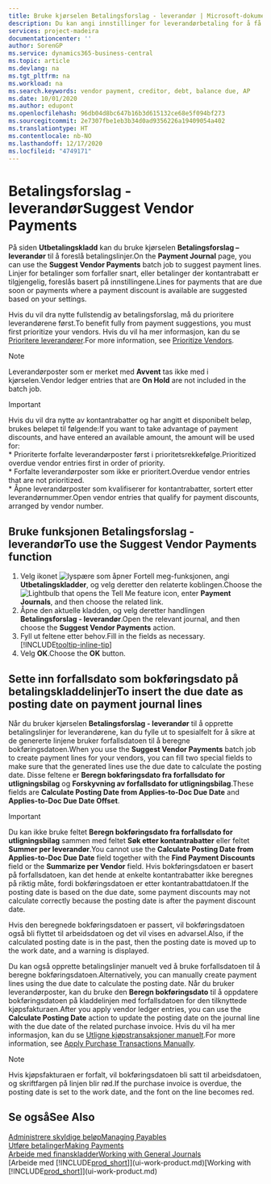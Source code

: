 ```yaml
---
title: Bruke kjørselen Betalingsforslag - leverandør | Microsoft-dokumentasjon
description: Du kan angi innstillinger for leverandørbetaling for å få forslag for betalinger som snart forfaller, eller der en rabatt er tilgjengelig.
services: project-madeira
documentationcenter: ''
author: SorenGP
ms.service: dynamics365-business-central
ms.topic: article
ms.devlang: na
ms.tgt_pltfrm: na
ms.workload: na
ms.search.keywords: vendor payment, creditor, debt, balance due, AP
ms.date: 10/01/2020
ms.author: edupont
ms.openlocfilehash: 96db04d8bc647b16b3d615132ce68e5f094bf273
ms.sourcegitcommit: 2e7307fbe1eb3b34d0ad9356226a19409054a402
ms.translationtype: HT
ms.contentlocale: nb-NO
ms.lasthandoff: 12/17/2020
ms.locfileid: "4749171"
---
```

# <a name="suggest-vendor-payments"></a><span data-ttu-id="0703b-103">Betalingsforslag - leverandør</span><span class="sxs-lookup"><span data-stu-id="0703b-103">Suggest Vendor Payments</span></span>
<span data-ttu-id="0703b-104">På siden **Utbetalingskladd** kan du bruke kjørselen **Betalingsforslag – leverandør** til å foreslå betalingslinjer.</span><span class="sxs-lookup"><span data-stu-id="0703b-104">On the **Payment Journal** page, you can use the **Suggest Vendor Payments** batch job to suggest payment lines.</span></span> <span data-ttu-id="0703b-105">Linjer for betalinger som forfaller snart, eller betalinger der kontantrabatt er tilgjengelig, foreslås basert på innstillingene.</span><span class="sxs-lookup"><span data-stu-id="0703b-105">Lines for payments that are due soon or payments where a payment discount is available are suggested based on your settings.</span></span>

<span data-ttu-id="0703b-106">Hvis du vil dra nytte fullstendig av betalingsforslag, må du prioritere leverandørene først.</span><span class="sxs-lookup"><span data-stu-id="0703b-106">To benefit fully from payment suggestions, you must first prioritize your vendors.</span></span> <span data-ttu-id="0703b-107">Hvis du vil ha mer informasjon, kan du se [Prioritere leverandører](purchasing-how-prioritize-vendors.md).</span><span class="sxs-lookup"><span data-stu-id="0703b-107">For more information, see [Prioritize Vendors](purchasing-how-prioritize-vendors.md).</span></span>  

> [!NOTE]  
> <span data-ttu-id="0703b-108">Leverandørposter som er merket med **Avvent** tas ikke med i kjørselen.</span><span class="sxs-lookup"><span data-stu-id="0703b-108">Vendor ledger entries that are **On Hold** are not included in the batch job.</span></span>  

> [!IMPORTANT]  
>   <span data-ttu-id="0703b-109">Hvis du vil dra nytte av kontantrabatter og har angitt et disponibelt beløp, brukes beløpet til følgende:</span><span class="sxs-lookup"><span data-stu-id="0703b-109">If you want to take advantage of payment discounts, and have entered an available amount, the amount will be used for:</span></span>  
    * <span data-ttu-id="0703b-110">Prioriterte forfalte leverandørposter først i prioritetsrekkefølge.</span><span class="sxs-lookup"><span data-stu-id="0703b-110">Prioritized overdue vendor entries first in order of priority.</span></span>   
    * <span data-ttu-id="0703b-111">Forfalte leverandørposter som ikke er prioritert.</span><span class="sxs-lookup"><span data-stu-id="0703b-111">Overdue vendor entries that are not prioritized.</span></span>  
    * <span data-ttu-id="0703b-112">Åpne leverandørposter som kvalifiserer for kontantrabatter, sortert etter leverandørnummer.</span><span class="sxs-lookup"><span data-stu-id="0703b-112">Open vendor entries that qualify for payment discounts, arranged by vendor number.</span></span>  

## <a name="to-use-the-suggest-vendor-payments-function"></a><span data-ttu-id="0703b-113">Bruke funksjonen Betalingsforslag - leverandør</span><span class="sxs-lookup"><span data-stu-id="0703b-113">To use the Suggest Vendor Payments function</span></span>
1. <span data-ttu-id="0703b-114">Velg ikonet ![lyspære som åpner Fortell meg-funksjonen](media/ui-search/search_small.png "Fortell hva du vil gjøre"), angi **Utbetalingskladder**, og velg deretter den relaterte koblingen.</span><span class="sxs-lookup"><span data-stu-id="0703b-114">Choose the ![Lightbulb that opens the Tell Me feature](media/ui-search/search_small.png "Tell me what you want to do") icon, enter **Payment Journals**, and then choose the related link.</span></span>  
2. <span data-ttu-id="0703b-115">Åpne den aktuelle kladden, og velg deretter handlingen **Betalingsforslag - leverandør**.</span><span class="sxs-lookup"><span data-stu-id="0703b-115">Open the relevant journal, and then choose the **Suggest Vendor Payments** action.</span></span>  
3. <span data-ttu-id="0703b-116">Fyll ut feltene etter behov.</span><span class="sxs-lookup"><span data-stu-id="0703b-116">Fill in the fields as necessary.</span></span> [!INCLUDE[tooltip-inline-tip](includes/tooltip-inline-tip_md.md)]  
4. <span data-ttu-id="0703b-117">Velg **OK**.</span><span class="sxs-lookup"><span data-stu-id="0703b-117">Choose the **OK** button.</span></span>  

## <a name="to-insert-the-due-date-as-posting-date-on-payment-journal-lines"></a><span data-ttu-id="0703b-118">Sette inn forfallsdato som bokføringsdato på betalingskladdelinjer</span><span class="sxs-lookup"><span data-stu-id="0703b-118">To insert the due date as posting date on payment journal lines</span></span>
<span data-ttu-id="0703b-119">Når du bruker kjørselen **Betalingsforslag - leverandør** til å opprette betalingslinjer for leverandørene, kan du fylle ut to spesialfelt for å sikre at de genererte linjene bruker forfallsdatoen til å beregne bokføringsdatoen.</span><span class="sxs-lookup"><span data-stu-id="0703b-119">When you use the **Suggest Vendor Payments** batch job to create payment lines for your vendors, you can fill two special fields to make sure that the generated lines use the due date to calculate the posting date.</span></span> <span data-ttu-id="0703b-120">Disse feltene er **Beregn bokføringsdato fra forfallsdato for utligningsbilag** og **Forskyvning av forfallsdato for utligningsbilag**.</span><span class="sxs-lookup"><span data-stu-id="0703b-120">These fields are **Calculate Posting Date from Applies-to-Doc Due Date** and **Applies-to-Doc Due Date Offset**.</span></span>  

> [!IMPORTANT]  
>   <span data-ttu-id="0703b-121">Du kan ikke bruke feltet **Beregn bokføringsdato fra forfallsdato for utligningsbilag** sammen med feltet **Søk etter kontantrabatter** eller feltet **Summer per leverandør**.</span><span class="sxs-lookup"><span data-stu-id="0703b-121">You cannot use the **Calculate Posting Date from Applies-to-Doc Due Date** field together with the **Find Payment Discounts** field or the **Summarize per Vendor** field.</span></span> <span data-ttu-id="0703b-122">Hvis bokføringsdatoen er basert på forfallsdatoen, kan det hende at enkelte kontantrabatter ikke beregnes på riktig måte, fordi bokføringsdatoen er etter kontantrabattdatoen.</span><span class="sxs-lookup"><span data-stu-id="0703b-122">If the posting date is based on the due date, some payment discounts may not calculate correctly because the posting date is after the payment discount date.</span></span>  

<span data-ttu-id="0703b-123">Hvis den beregnede bokføringsdatoen er passert, vil bokføringsdatoen også bli flyttet til arbeidsdatoen og det vil vises en advarsel.</span><span class="sxs-lookup"><span data-stu-id="0703b-123">Also, if the calculated posting date is in the past, then the posting date is moved up to the work date, and a warning is displayed.</span></span>  

<span data-ttu-id="0703b-124">Du kan også opprette betalingslinjer manuelt ved å bruke forfallsdatoen til å beregne bokføringsdatoen.</span><span class="sxs-lookup"><span data-stu-id="0703b-124">Alternatively, you can manually create payment lines using the due date to calculate the posting date.</span></span> <span data-ttu-id="0703b-125">Når du bruker leverandørposter, kan du bruke den **Beregn bokføringsdato** til å oppdatere bokføringsdatoen på kladdelinjen med forfallsdatoen for den tilknyttede kjøpsfakturaen.</span><span class="sxs-lookup"><span data-stu-id="0703b-125">After you apply vendor ledger entries, you can use the **Calculate Posting Date** action to update the posting date on the journal line with the due date of the related purchase invoice.</span></span> <span data-ttu-id="0703b-126">Hvis du vil ha mer informasjon, kan du se [Utligne kjøpstransaksjoner manuelt](payables-how-apply-purchase-transactions-manually.md).</span><span class="sxs-lookup"><span data-stu-id="0703b-126">For more information, see [Apply Purchase Transactions Manually](payables-how-apply-purchase-transactions-manually.md).</span></span>  

> [!NOTE]  
>   <span data-ttu-id="0703b-127">Hvis kjøpsfakturaen er forfalt, vil bokføringsdatoen bli satt til arbeidsdatoen, og skriftfargen på linjen blir rød.</span><span class="sxs-lookup"><span data-stu-id="0703b-127">If the purchase invoice is overdue, the posting date is set to the work date, and the font on the line becomes red.</span></span>  

## <a name="see-also"></a><span data-ttu-id="0703b-128">Se også</span><span class="sxs-lookup"><span data-stu-id="0703b-128">See Also</span></span>
[<span data-ttu-id="0703b-129">Administrere skyldige beløp</span><span class="sxs-lookup"><span data-stu-id="0703b-129">Managing Payables</span></span>](payables-manage-payables.md)  
[<span data-ttu-id="0703b-130">Utføre betalinger</span><span class="sxs-lookup"><span data-stu-id="0703b-130">Making Payments</span></span>](payables-make-payments.md)  
[<span data-ttu-id="0703b-131">Arbeide med finanskladder</span><span class="sxs-lookup"><span data-stu-id="0703b-131">Working with General Journals</span></span>](ui-work-general-journals.md)  
<span data-ttu-id="0703b-132">[Arbeide med [!INCLUDE[prod_short](includes/prod_short.md)]](ui-work-product.md)</span><span class="sxs-lookup"><span data-stu-id="0703b-132">[Working with [!INCLUDE[prod_short](includes/prod_short.md)]](ui-work-product.md)</span></span>  

